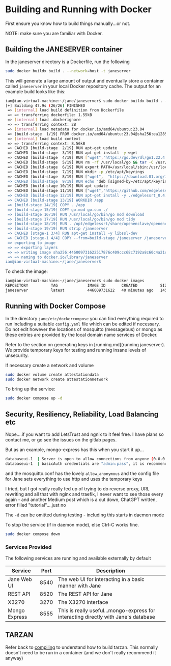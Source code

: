 # Building and Running with Docker

First ensure you know how to build things manually...or not. 

NOTE: make sure you are familiar with Docker.

## Building the JANESERVER container

In the janeserver directory is a Dockerfile, run the following

```bash
sudo docker buildx build . --network=host -t janeserver
```

This will generate a large amount of output and eventually store a container called `janeserver` in your local Docker repository cache. The output for an example build looks like this:

```bash
ian@ian-virtual-machine:~/jane/janeserver$ sudo docker buildx build . --network=host -t janeserver
[+] Building 47.9s (26/26) FINISHED                                                                                               docker:default
 => [internal] load build definition from Dockerfile                                                                                        0.0s
 => => transferring dockerfile: 1.55kB                                                                                                      0.0s
 => [internal] load .dockerignore                                                                                                           0.0s
 => => transferring context: 2B                                                                                                             0.0s
 => [internal] load metadata for docker.io/amd64/ubuntu:23.04                                                                               1.4s
 => [build-stage  1/19] FROM docker.io/amd64/ubuntu:23.04@sha256:ea1285dffce8a938ef356908d1be741da594310c8dced79b870d66808cb12b0f           0.0s
 => [internal] load build context                                                                                                           0.0s
 => => transferring context: 8.56kB                                                                                                         0.0s
 => CACHED [build-stage  2/19] RUN apt-get update                                                                                           0.0s
 => CACHED [build-stage  3/19] RUN apt-get install -y wget                                                                                  0.0s
 => CACHED [build-stage  4/19] RUN ["wget","https://go.dev/dl/go1.22.4.linux-amd64.tar.gz"]                                                 0.0s
 => CACHED [build-stage  5/19] RUN rm -rf /usr/local/go && tar -C /usr/local -xzf go1.22.4.linux-amd64.tar.gz                               0.0s
 => CACHED [build-stage  6/19] RUN export PATH=/usr/local/sbin:/usr/local/bin:/usr/sbin:/usr/bin:/sbin:/bin:/usr/local/go/bin               0.0s
 => CACHED [build-stage  7/19] RUN mkdir -p /etc/apt/keyrings                                                                               0.0s
 => CACHED [build-stage  8/19] RUN ["wget",  "https://download.01.org/intel-sgx/sgx_repo/ubuntu/intel-sgx-deb.key","-O","/etc/apt/keyrings  0.0s
 => CACHED [build-stage  9/19] RUN echo "deb [signed-by=/etc/apt/keyrings/intel-sgx-keyring.asc arch=amd64] https://download.01.org/intel-  0.0s
 => CACHED [build-stage 10/19] RUN apt update                                                                                               0.0s
 => CACHED [build-stage 11/19] RUN ["wget","https://github.com/edgelesssys/edgelessrt/releases/download/v0.4.1/edgelessrt_0.4.1_amd64_ubun  0.0s
 => CACHED [build-stage 12/19] RUN apt-get install -y ./edgelessrt_0.4.1_amd64_ubuntu-22.04.deb  build-essential cmake libssl-dev libsgx-d  0.0s
 => CACHED [build-stage 13/19] WORKDIR /app                                                                                                 0.0s
 => [build-stage 14/19] COPY . /app                                                                                                         0.1s
 => [build-stage 15/19] COPY go.mod go.sum ./                                                                                               0.0s
 => [build-stage 16/19] RUN /usr/local/go/bin/go mod download                                                                              19.7s
 => [build-stage 17/19] RUN /usr/local/go/bin/go mod tidy                                                                                   2.5s
 => [build-stage 18/19] RUN . /opt/edgelessrt/share/openenclave/openenclaverc && GOOS=linux GOARCH=amd64 /usr/local/go/bin/go build -ldfl  23.2s 
 => [build-stage 19/19] RUN strip /janeserver                                                                                               0.4s 
 => CACHED [stage-1 3/4] RUN apt-get install -y libssl-dev                                                                                  0.0s 
 => CACHED [stage-1 4/4] COPY --from=build-stage /janeserver /janeserver                                                                    0.0s 
 => exporting to image                                                                                                                      0.0s 
 => => exporting layers                                                                                                                     0.0s
 => => writing image sha256:446009731622517876c409ccc68c7192a8c60c4a21cdc562907f8f16b1ac9e99                                                0.0s
 => => naming to docker.io/library/janeserver                                                                                               0.0s
ian@ian-virtual-machine:~/jane/janeserver$ 

```

To check the image:

```bash
ian@ian-virtual-machine:~/jane/janeserver$ sudo docker images
REPOSITORY          TAG             IMAGE ID       CREATED          SIZE
janeserver          latest          446009731622   40 minutes ago   145MB
```


## Running with Docker Compose

In the directory `jane/etc/dockercompose` you can find everything required to run including a suitable `config.yaml` file which can be edited if necessary. Do not edit however the locations of mosquitto (messagebus) or mongo as these entries are provided by the local domain name services of Docker.

Refer to the section on generating keys in [running.md](running janeserver). We provide temporary keys for testing and running insane levels of unsecurity.

If necessary create a network and volume

```bash
sudo docker volume create attestationdata
sudo docker network create attestationnetwork
```

To bring up the service:

```bash
sudo docker compose up -d
```

## Security, Resiliency, Reliability, Load Balancing etc

Nope....if you want to add LetsTrust and ngnix to it feel free. I have plans so contact me, or go see the issues on the gitlab pages.

But as an example, mongo-express has this when you start it up...

```bash
databaseui-1  | Server is open to allow connections from anyone (0.0.0.0)
databaseui-1  | basicAuth credentials are "admin:pass", it is recommended you change this in your config.js!
```

and the mosquitto.conf has the lovely `allow_anonymous` and the config file for Jane sets everything to use http and uses the temporary keys

I tried, but I got really really fed up of trying to do reverse proxy, URL rewriting and all that with nginx and traefik, I never want to see those every again - and another Medium post which is a cut down, ChatGPT written, error filled "tutorial"....just no


The `-d` can be omitted during testing - including this starts in daemon mode

To stop the service (if in daemon mode), else Ctrl-C works fine.

```bash
sudo docker compose down
```


### Services Provided

The following services are running and available externally by default

| Service | Port | Description |
| --- | --- | --- |
| Jane Web UI | 8540 | The web UI for interacting in a basic manner with Jane |
| REST API | 8520 | The REST API for Jane |
| X3270 | 3270 | The X3270 interface |
| Mongo Express | 8555 | This is really useful...mongo-express for interacting directly with Jane's database |



## TARZAN

Refer back to [compiling](compiling.md) to understand how to build tarzan. This normally doesn't need to be run in a container (and we don't really recommend it anyway)